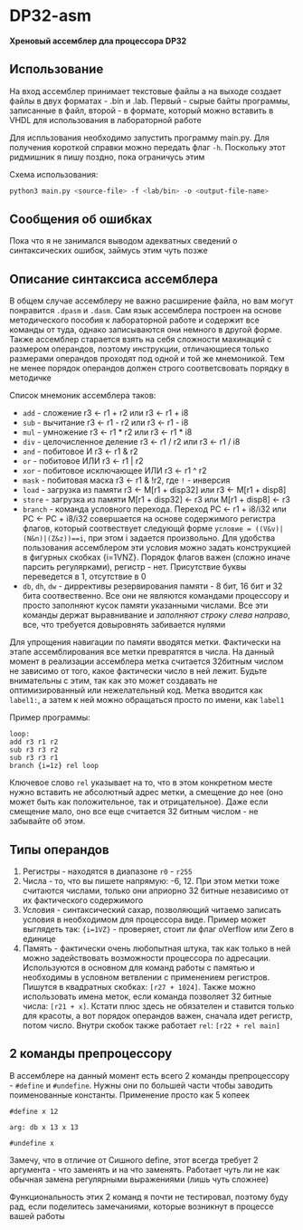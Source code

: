 # DP32-asm

**Хреновый ассемблер дла процессора DP32**

## Использование

На вход ассемблер принимает текстовые файлы а на выходе создает файлы в двух форматах - .bin и .lab. Первый - сырые байты программы, записанные в файл, второй - в формате, который можно вставить в VHDL для использования в лабораторной работе

Для испльзования необходимо запустить программу main.py. Для получения короткой справки можно передать флаг `-h`. Поскольку этот ридмишник я пишу поздно, пока ограничусь этим

Схема использования:

```bash
python3 main.py <source-file> -f <lab/bin> -o <output-file-name>
```

## Сообщения об ошибках

Пока что я не занимался выводом адекватных сведений о синтаксических ошибок, займусь этим чуть позже

## Описание синтаксиса ассемблера

В общем случае ассемблеру не важно расширение файла, но вам могут понравится `.dpasm` и `.dasm`. Сам язык ассемблера построен на основе методического пособия к лабораторной работе и содержит все команды от туда, однако записываются они немного в другой форме. Также ассемблер старается взять на себя сложности махинаций с размером операндов, поэтому инструкции, отличающиеся только размерами операндов проходят под одной и той же мнемоникой. Тем не менее порядок операндов должен строго соответсвовать порядку в методичке

Список мнемоник ассемблера таков:

- `add` - сложение r3 <- r1 + r2 или r3 <- r1 + i8
- `sub` - вычитание r3 <- r1 - r2 или r3 <- r1 - i8
- `mul` - умножение r3 <- r1 * r2 или r3 <- r1 * i8
- `div` - целочисленное деление r3 <- r1 / r2 или r3 <- r1 / i8
- `and` - побитовое И r3 <- r1 & r2
- `or` - побитовое ИЛИ r3 <- r1 | r2
- `xor` - побитовое исключающее ИЛИ r3 <- r1 ^ r2
- `mask` - побитовая маска r3 <- r1 & !r2, где `!` - инверсия
- `load` - загрузка из памяти r3 <- M[r1 + disp32] или r3 <- M[r1 + disp8]
- `store` - загрузка из памяти M[r1 + disp32] <- r3 или M[r1 + disp8] <- r3
- `branch` - команда условного перехода. Переход PC <- r1 + i8/i32 или PC <- PC + i8/i32 совершается на основе содержимого регистра флагов, который соотвествует следующй форме `условие = ((V&v)|(N&n)|(Z&z))==i`, при этом i задается произвольно. Для удобства пользования ассемблером эти условия можно задать конструкцией в фигурных скобках {i=1VNZ}. Порядок флагов важен (сложно иначе парсить регулярками), регистр - нет. Присутствие буквы переведется в 1, отсутствие в 0
- `db`, `dh`, `dw` - диррективы резервирования памяти - 8 бит, 16 бит и 32 бита соотвественно. Все они не являются командами процессору и просто заполняют кусок памяти указанными числами. Все эти команды держат выравнивание и *заполняют строку слева направо*, все, что требуется довыровнять забивается нулями

Для упрощения навигации по памяти вводятся метки. Фактически на этапе ассемблирования все метки превратятся в числа. На данный момент в реализации ассемблера метка считается 32битным числом не зависимо от того, какое фактически число в ней лежит. Будьте внимательны с этим, так как это может создавать не оптимизированный или нежелательный код. Метка вводится как `label1:`, а затем к ней можно обращаться просто по имени, как `label1`

Пример программы:

```
loop:
add r3 r1 r2
sub r3 r3 r2
sub r3 r3 r1
branch {i=1z} rel loop
```

Ключевое слово `rel` указывает на то, что в этом конкретном месте нужно вставить не абсолютный адрес метки, а смещение до нее (оно может быть как положительное, так и отрицательное). Даже если смещение мало, оно все еще считается 32 битным числом - не забывайте об этом.

## Типы операндов

1. Регистры - находятся в диапазоне `r0` - `r255`
2. Числа - то, что вы пишете напрямую: -6, 12. При этом метки тоже считаются числами, только они априорно 32 битные независимо от их фактического содержимого
3. Условия - синтаксический сахар, позволяющий читаемо записать условия в необходимом для процессора виде. Пример может выглядеть так: `{i=1VZ}` - проверяет, стоит ли флаг oVerflow или Zero в единице
4. Память - фактически очень любопытная штука, так как только в ней можно задействовать возможности процессора по адресации. Используются в основном для команд работы с памятью и необходимы в условном ветвлении с применением регистров. Пишутся в квадратных скобках: `[r27 + 1024]`. Также можно использовать имена меток, если команда позволяет 32 битные числа: `[r21 + x]`. Кстати плюс здесь не обязателен и ставится только для красоты, а вот порядок операндов важен, сначала идет регистр, потом число. Внутри скобок также работает `rel`: `[r22 + rel main]`

## 2 команды препроцессору

В ассемблере на данный момент есть всего 2 команды препроцессору - `#define` и `#undefine`. Нужны они по большей части чтобы заводить поименованные константы. Применение просто как 5 копеек

```
#define x 12

arg: db x 13 x 13

#undefine x
```

Замечу, что в отличие от Сишного define, этот всегда требует 2 аргумента - что заменять и на что заменять. Работает чуть ли не как обычная замена регулярными выражениями (лишь чуть сложнее)

Функциональность этих 2 команд я почти не тестировал, поэтому буду рад, если поделитесь замечаниями, которые возникнут в процессе вашей работы
